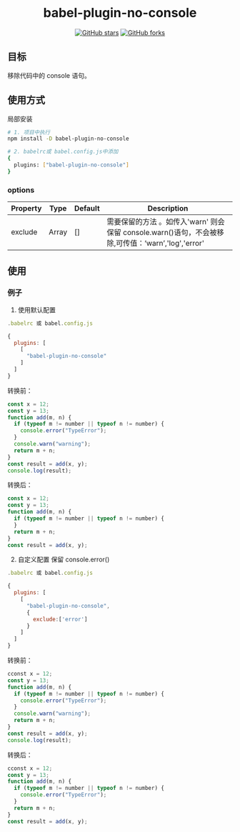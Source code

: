 <br />
<h1 align="center">babel-plugin-no-console</h1>
<p align="center">
<a href="https://github.com/jorahtang/babel-plugin-no-console/stargazers"><img alt="GitHub stars" src="https://img.shields.io/github/stars/jorahtang/babel-plugin-no-console"></a>
<a href="https://github.com/jorahtang/babel-plugin-no-console/network"><img alt="GitHub forks" src="https://img.shields.io/github/forks/jorahtang/babel-plugin-no-console"></a>
</p>

## 目标

移除代码中的 console 语句。

## 使用方式

局部安装

```BASH
# 1. 项目中执行
npm install -D babel-plugin-no-console

# 2. babelrc或 babel.config.js中添加
{
  plugins: ["babel-plugin-no-console"]
}


```

### options

| Property   | Type  | Default | Description                                                                                        |
| ---------- | ----- | ------- | -------------------------------------------------------------------------------------------------- |
| exclude | Array | []      | 需要保留的方法 。如传入'warn' 则会保留 console.warn()语句，不会被移除,可传值：‘warn’,'log','error' |

## 使用

### 例子

1. 使用默认配置

```js
.babelrc 或 babel.config.js

{
  plugins: [
    [
      "babel-plugin-no-console"
    ]
  ]
}
```

转换前：

```js
const x = 12;
const y = 13;
function add(m, n) {
  if (typeof m != number || typeof n != number) {
    console.error("TypeError");
  }
  console.warn("warning");
  return m + n;
}
const result = add(x, y);
console.log(result);
```

转换后：

```js
const x = 12;
const y = 13;
function add(m, n) {
  if (typeof m != number || typeof n != number) {
  }
  return m + n;
}
const result = add(x, y);
```

2. 自定义配置
   保留 console.error()

```js
.babelrc 或 babel.config.js

{
  plugins: [
    [
      "babel-plugin-no-console",
      {
        exclude:['error']
      }
    ]
  ]
}
```

转换前：

```js
cconst x = 12;
const y = 13;
function add(m, n) {
  if (typeof m != number || typeof n != number) {
    console.error("TypeError");
  }
  console.warn("warning");
  return m + n;
}
const result = add(x, y);
console.log(result);
```

转换后：

```js
cconst x = 12;
const y = 13;
function add(m, n) {
  if (typeof m != number || typeof n != number) {
    console.error("TypeError");
  }
  return m + n;
}
const result = add(x, y);
```
